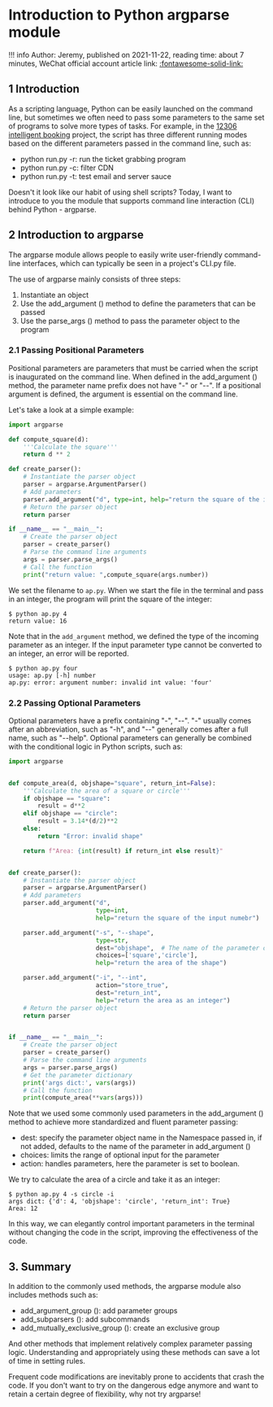 # Introduction to Python argparse module

!!! info
    Author: Jeremy, published on 2021-11-22, reading time: about 7 minutes, WeChat official account article link: [:fontawesome-solid-link:](https://mp.weixin.qq.com/s/A58uLo9wbMGLSdYqAJXqsw)

## 1 Introduction

As a scripting language, Python can be easily launched on the command line, but sometimes we often need to pass some parameters to the same set of programs to solve more types of tasks. For example, in the [12306 intelligent booking](http://mp.weixin.qq.com/s?__biz=MzI4Mjk3NzgxOQ==&mid=2247484848&idx=1&sn=7e5b0b4e4740c42fa629a2c98e159839&chksm=eb90f6c4dce77fd266441c22a659668af98bc34e1bea9c264a296bc89a4f5c7da3570c6cb1e8#rd) project, the script has three different running modes based on the different parameters passed in the command line, such as:

- python run.py -r: run the ticket grabbing program
- python run.py -c: filter CDN
- python run.py -t: test email and server sauce

Doesn't it look like our habit of using shell scripts? Today, I want to introduce to you the module that supports command line interaction (CLI) behind Python - argparse.

## 2 Introduction to argparse

The argparse module allows people to easily write user-friendly command-line interfaces, which can typically be seen in a project's CLI.py file.

The use of argparse mainly consists of three steps:

1. Instantiate an object
2. Use the add_argument () method to define the parameters that can be passed
3. Use the parse_args () method to pass the parameter object to the program

### 2.1 Passing Positional Parameters

Positional parameters are parameters that must be carried when the script is inaugurated on the command line. When defined in the add_argument () method, the parameter name prefix does not have "-" or "--". If a positional argument is defined, the argument is essential on the command line.

Let's take a look at a simple example:

```python
import argparse

def compute_square(d):
    '''Calculate the square'''
    return d ** 2

def create_parser():
    # Instantiate the parser object
    parser = argparse.ArgumentParser()
    # Add parameters
    parser.add_argument("d", type=int, help="return the square of the input numebr")
    # Return the parser object
    return parser

if __name__ == "__main__":
    # Create the parser object
    parser = create_parser()
    # Parse the command line arguments
    args = parser.parse_args()
    # Call the function
    print("return value: ",compute_square(args.number))
```

We set the filename to `ap.py`. When we start the file in the terminal and pass in an integer, the program will print the square of the integer:

```shell
$ python ap.py 4
return value: 16
```

Note that in the `add_argument` method, we defined the type of the incoming parameter as an integer. If the input parameter type cannot be converted to an integer, an error will be reported.

```shell
$ python ap.py four
usage: ap.py [-h] number
ap.py: error: argument number: invalid int value: 'four'
```

### 2.2 Passing Optional Parameters

Optional parameters have a prefix containing "-", "--". "-" usually comes after an abbreviation, such as "-h", and "--" generally comes after a full name, such as "--help". Optional parameters can generally be combined with the conditional logic in Python scripts, such as:

```python
import argparse


def compute_area(d, objshape="square", return_int=False):
    '''Calculate the area of ​​a square or circle'''
    if objshape == "square":
        result = d**2
    elif objshape == "circle":
        result = 3.14*(d/2)**2
    else:
        return "Error: invalid shape"

    return f"Area: {int(result) if return_int else result}"


def create_parser():
    # Instantiate the parser object
    parser = argparse.ArgumentParser()
    # Add parameters
    parser.add_argument("d",
                        type=int,
                        help="return the square of the input numebr")

    parser.add_argument("-s", "--shape",
                        type=str,
                        dest="objshape",  # The name of the parameter object in the Namespace returned by parse_args (), if not added, defaults to "shape"
                        choices=['square','circle'],
                        help="return the area of the shape")

    parser.add_argument("-i", "--int",
                        action="store_true",
                        dest="return_int",
                        help="return the area as an integer")
    # Return the parser object
    return parser


if __name__ == "__main__":
    # Create the parser object
    parser = create_parser()
    # Parse the command line arguments
    args = parser.parse_args()
    # Get the parameter dictionary
    print('args dict:', vars(args))
    # Call the function
    print(compute_area(**vars(args)))
```

Note that we used some commonly used parameters in the add_argument () method to achieve more standardized and fluent parameter passing:

- dest: specify the parameter object name in the Namespace passed in, if not added, defaults to the name of the parameter in add_argument ()
- choices: limits the range of optional input for the parameter
- action: handles parameters, here the parameter is set to boolean.

We try to calculate the area of ​​a circle and take it as an integer:

```shell
$ python ap.py 4 -s circle -i
args dict: {'d': 4, 'objshape': 'circle', 'return_int': True}
Area: 12
```

In this way, we can elegantly control important parameters in the terminal without changing the code in the script, improving the effectiveness of the code.

## 3. Summary

In addition to the commonly used methods, the argparse module also includes methods such as:

- add_argument_group (): add parameter groups
- add_subparsers (): add subcommands
- add_mutually_exclusive_group (): create an exclusive group

And other methods that implement relatively complex parameter passing logic. Understanding and appropriately using these methods can save a lot of time in setting rules.

Frequent code modifications are inevitably prone to accidents that crash the code. If you don't want to try on the dangerous edge anymore and want to retain a certain degree of flexibility, why not try argparse!